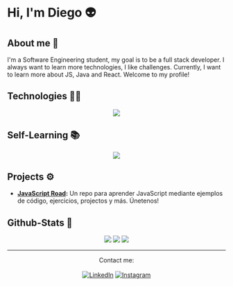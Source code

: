 # Hi, I'm Diego 👽

## About me 👾
I'm a Software Engineering student, my goal is to be a full stack developer. I always want to learn more technologies, I like challenges. Currently, I want to learn more about JS, Java and React. Welcome to my profile!
## Technologies 🧑‍💻
<p align="center">
  <a href="https://skillicons.dev">
    <img src="https://skillicons.dev/icons?i=html,css,mysql,git,github,python" />
  </a>
</p>

## Self-Learning 📚
<p align="center">
  <a href="https://skillicons.dev">
    <img src="https://skillicons.dev/icons?i=js,java,react" />
  </a>
</p>

## Projects ⚙️
- **[JavaScript Road](https://github.com/Diego17cp/JavaScript-Road):** Un repo para aprender JavaScript mediante ejemplos de código, ejercicios, projectos y más. Únetenos!
## Github-Stats 🤖
<div align="center">
  <img src="https://github-readme-stats.vercel.app/api?username=Diego17cp&theme=gotham&show_icons=true&hide_border=true&count_private=true">
  <img src="https://github-readme-streak-stats.herokuapp.com/?user=Diego17cp&theme=gotham&hide_border=true">
  <img src="https://github-readme-stats.vercel.app/api/top-langs/?username=Diego17cp&theme=gotham&show_icons=true&hide_border=true&layout=compact">
</div>

---
<div align="center">
  Contact me:<br><br>
  <a href="https://www.linkedin.com/in/diego-castro-pastor" target="_blank"><img src="https://img.shields.io/badge/LinkedIn-%230077B5.svg?&style=flat-square&logo=linkedin&logoColor=white" alt="LinkedIn"></a>
  <a href="https://www.instagram.com/diegxcp/" target="_blank"><img src="https://img.shields.io/badge/Instagram-%23E4405F.svg?&style=flat-square&logo=instagram&logoColor=white" alt="Instagram"></a>
</div>
<!--
**Diego17cp/Diego17cp** is a ✨ _special_ ✨ repository because its `README.md` (this file) appears on your GitHub profile.

Here are some ideas to get you started:

- 🔭 I’m currently working on ...
- 🌱 I’m currently learning ...
- 👯 I’m looking to collaborate on ...
- 🤔 I’m looking for help with ...
- 💬 Ask me about ...
- 📫 How to reach me: ...
- 😄 Pronouns: ...
- ⚡ Fun fact: ...
-->
